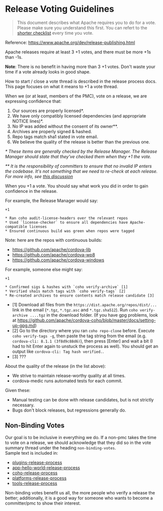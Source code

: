 <!--
#
# Licensed to the Apache Software Foundation (ASF) under one
# or more contributor license agreements.  See the NOTICE file
# distributed with this work for additional information
# regarding copyright ownership.  The ASF licenses this file
# to you under the Apache License, Version 2.0 (the
# "License"); you may not use this file except in compliance
# with the License.  You may obtain a copy of the License at
#
# http://www.apache.org/licenses/LICENSE-2.0
#
# Unless required by applicable law or agreed to in writing,
# software distributed under the License is distributed on an
# "AS IS" BASIS, WITHOUT WARRANTIES OR CONDITIONS OF ANY
#  KIND, either express or implied.  See the License for the
# specific language governing permissions and limitations
# under the License.
#
-->

# Release Voting Guidelines

> This document describes what Apache requires you to do for a vote. Please make sure you understand this first. You can refert to the [shorter checklist](./vote-checklist.md) every time you vote.

Reference: https://www.apache.org/dev/release-publishing.html

Apache releases require at least 3 +1 votes, and there must be more +1s than -1s.

**Note**: There is no benefit in having more than 3 +1 votes. Don't waste your time if a vote already looks in good shape.

How to start / close a vote thread is described in the release process docs.
This page focuses on what it means to +1 a vote thread.

When we (or at least, members of the PMC), vote on a release, we
are expressing confidence that:

1. Our sources are properly licensed*.
1. We have only compatibly licensed dependencies (and appropriate NOTICE lines)*.
1. No IP was added without the consent of its owner**.
1. Archives are properly signed & hashed.
1. Repo tags match sha1 stated in vote email.
1. We believe the quality of the release is better than the previous one.

_* These items are generally checked by the Release Manager.
The Release Manager should state that they've checked them when they +1 the vote._

_** It is the responsibility of committers to ensure that no
invalid IP enters the codebase. It's not something that we need to re-check
at each release. For more info, see [this discussion](http://markmail.org/thread/7gqwzrdie46f4qtx)_

When you +1 a vote. You should say what work you did in order to gain confidence in the release.

For example, the Release Manager would say:

    +1

    * Ran coho audit-license-headers over the relevant repos
    * Used `license-checker` to ensure all dependencies have Apache-compatible licenses
    * Ensured continuous build was green when repos were tagged

Note: here are the repos with continuous builds:

  * https://github.com/apache/cordova-lib
  * https://github.com/apache/cordova-wp8
  * https://github.com/apache/cordova-windows

For example, someone else might say:

    +1

    * Confirmed sigs & hashes with `coho verify-archive` [1]
    * Verified sha1s match tags with `coho verify-tags` [2]
    * Re-created archives to ensure contents match release candidate [3]

- [1] Download all files from the `https://dist.apache.org/repos/dist/...` link in the email (`*.tgz`, `*.tgz.asc` and `*.tgz.sha512`). Run `coho verify-archive ....tgz` in the download folder. (If you have gpg problems, look at https://github.com/apache/cordova-coho/blob/master/docs/setting-up-gpg.md)
- [2] Go to the directory where you ran `coho repo-clone` before. Execute `coho verify-tags -g`, then paste the tag string from the email (e.g. `cordova-cli: 8.1.1 (3f8d9c88d6)`), then press [Enter] and wait a bit (I had to hit Enter again to unstuck the process as well). You should get an output like `cordova-cli: Tag hash verified.`.
- [3] ???

About the quality of the release (in the list above):
  - We strive to maintain release-worthy quality at all times.
  - cordova-medic runs automated tests for each commit.

Given these:
  - Manual testing can be done with release candidates, but is not strictly necessary.
  - Bugs don't block releases, but regressions generally do.

## Non-Binding Votes

Our goal is to be inclusive in everything we do.  If a non-pmc takes the time to vote on a release, we should acknowledge that they did so in the vote summary thread under the heading `non-binding-votes`.  
Sample text is included in:
- [plugins-release-process](plugins-release-process.md)
- [app-hello-world-release-process](app-hello-world-release-process.md)
- [coho-release-process](coho-release-process.md)
- [platforms-release-process](platforms-release-process.md)
- [tools-release-process](tools-release-process.md)

Non-binding votes benefit us all, the more people who verify a release the better; additionally, it is a good way for someone who wants to become a committer/pmc to show their interest.
